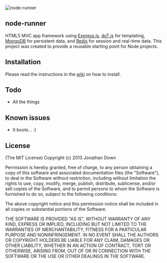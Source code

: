 ![node-runner](http://i42.tinypic.com/1izjgl.jpg)
## node-runner

HTML5 MVC app framework using [Express.js](http://expressjs.com/), [doT.js](http://olado.github.io/doT/index.html) for templating, [MongoDB](http://www.mongodb.org/) for persistent data, and [Redis](http://redis.io/) for session and real-time data. This project was created to provide a reusable starting point for Node projects.

## Installation
Please read the instructions in the [wiki](https://github.com/monsterlane/node-runner/wiki) on how to install.

## Todo
* All the things

## Known issues
* It boots... :)

## License
(The MIT License) Copyright (c) 2013 Jonathan Down

Permission is hereby granted, free of charge, to any person obtaining a copy
of this software and associated documentation files (the "Software"), to deal
in the Software without restriction, including without limitation the rights
to use, copy, modify, merge, publish, distribute, sublicense, and/or sell
copies of the Software, and to permit persons to whom the Software is
furnished to do so, subject to the following conditions:

The above copyright notice and this permission notice shall be included in
all copies or substantial portions of the Software.

THE SOFTWARE IS PROVIDED "AS IS", WITHOUT WARRANTY OF ANY KIND, EXPRESS OR
IMPLIED, INCLUDING BUT NOT LIMITED TO THE WARRANTIES OF MERCHANTABILITY,
FITNESS FOR A PARTICULAR PURPOSE AND NONINFRINGEMENT. IN NO EVENT SHALL THE
AUTHORS OR COPYRIGHT HOLDERS BE LIABLE FOR ANY CLAIM, DAMAGES OR OTHER
LIABILITY, WHETHER IN AN ACTION OF CONTRACT, TORT OR OTHERWISE, ARISING FROM,
OUT OF OR IN CONNECTION WITH THE SOFTWARE OR THE USE OR OTHER DEALINGS IN
THE SOFTWARE.

